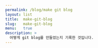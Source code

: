 ```yaml
---
permalink: /blog/make git blog
layout: list
title:  make-git-blog
slug:   make-git-blog
menu:   true
description: >
  어떻게 git blog를 만들었는지 기록한 것입니다.
---
```


